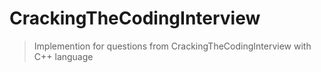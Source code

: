# CrackingTheCodingInterview
> Implemention for questions from CrackingTheCodingInterview with C++ language
